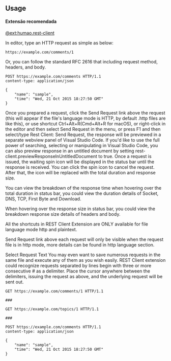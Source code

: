 ## Usage

#### Extensão recomendada
[@ext:humao.rest-client](https://marketplace.visualstudio.com/items?itemName=humao.rest-client)

In editor, type an HTTP request as simple as below:
```
https://example.com/comments/1
```
Or, you can follow the standard RFC 2616 that including request method, headers, and body.

```
POST https://example.com/comments HTTP/1.1
content-type: application/json

{
    "name": "sample",
    "time": "Wed, 21 Oct 2015 18:27:50 GMT"
}

```
Once you prepared a request, click the Send Request link above the request (this will appear if the file's language mode is HTTP, by default .http files are like this), or use shortcut Ctrl+Alt+R(Cmd+Alt+R for macOS), or right-click in the editor and then select Send Request in the menu, or press F1 and then select/type Rest Client: Send Request, the response will be previewed in a separate webview panel of Visual Studio Code. If you'd like to use the full power of searching, selecting or manipulating in Visual Studio Code, you can also preview response in an untitled document by setting rest-client.previewResponseInUntitledDocument to true. Once a request is issued, the waiting spin icon will be displayed in the status bar until the response is received. You can click the spin icon to cancel the request. After that, the icon will be replaced with the total duration and response size.

You can view the breakdown of the response time when hovering over the total duration in status bar, you could view the duration details of Socket, DNS, TCP, First Byte and Download.

When hovering over the response size in status bar, you could view the breakdown response size details of headers and body.

All the shortcuts in REST Client Extension are ONLY available for file language mode http and plaintext.

Send Request link above each request will only be visible when the request file is in http mode, more details can be found in http language section.

Select Request Text
You may even want to save numerous requests in the same file and execute any of them as you wish easily. REST Client extension could recognize requests separated by lines begin with three or more consecutive # as a delimiter. Place the cursor anywhere between the delimiters, issuing the request as above, and the underlying request will be sent out.
```
GET https://example.com/comments/1 HTTP/1.1

###

GET https://example.com/topics/1 HTTP/1.1

###

POST https://example.com/comments HTTP/1.1
content-type: application/json

{
    "name": "sample",
    "time": "Wed, 21 Oct 2015 18:27:50 GMT"
}
```